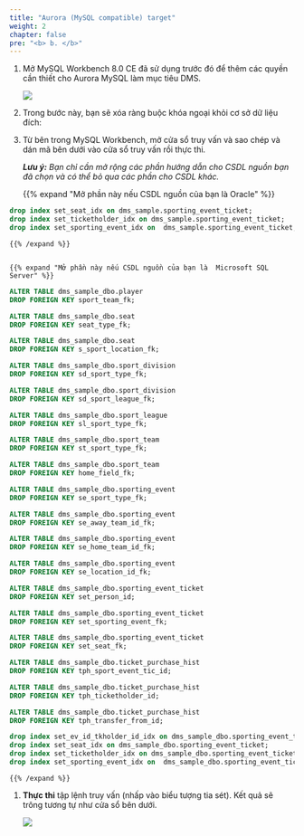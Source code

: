 ```yaml
---
title: "Aurora (MySQL compatible) target"
weight: 2
chapter: false
pre: "<b> b. </b>"
---
```


1. Mở MySQL Workbench 8.0 CE đã sử dụng trước đó để thêm các quyền cần thiết cho Aurora MySQL làm mục tiêu DMS.

    ![](/images/3/2/1/b/0001.png?width=80pc)

1. Trong bước này, bạn sẽ xóa ràng buộc khóa ngoại khỏi cơ sở dữ liệu đích:

1. Từ bên trong MySQL Workbench, mở cửa sổ truy vấn và sao chép và dán mã bên dưới vào cửa sổ truy vấn rồi thực thi.

    _**Lưu ý:** Bạn chỉ cần mở rộng các phần hướng dẫn cho CSDL nguồn bạn đã chọn và có thể bỏ qua các phần cho CSDL khác._

    {{% expand "Mở phần này nếu CSDL nguồn của bạn là Oracle" %}}
```sql
drop index set_seat_idx on dms_sample.sporting_event_ticket;
drop index set_ticketholder_idx on dms_sample.sporting_event_ticket;
drop index set_sporting_event_idx on  dms_sample.sporting_event_ticket;
```
    {{% /expand %}}


    {{% expand "Mở phần này nếu CSDL nguồn của bạn là  Microsoft SQL Server" %}}
```sql
ALTER TABLE dms_sample_dbo.player
DROP FOREIGN KEY sport_team_fk;

ALTER TABLE dms_sample_dbo.seat
DROP FOREIGN KEY seat_type_fk;

ALTER TABLE dms_sample_dbo.seat
DROP FOREIGN KEY s_sport_location_fk;

ALTER TABLE dms_sample_dbo.sport_division
DROP FOREIGN KEY sd_sport_type_fk;

ALTER TABLE dms_sample_dbo.sport_division 
DROP FOREIGN KEY sd_sport_league_fk;

ALTER TABLE dms_sample_dbo.sport_league
DROP FOREIGN KEY sl_sport_type_fk;

ALTER TABLE dms_sample_dbo.sport_team 
DROP FOREIGN KEY st_sport_type_fk;

ALTER TABLE dms_sample_dbo.sport_team 
DROP FOREIGN KEY home_field_fk;

ALTER TABLE dms_sample_dbo.sporting_event
DROP FOREIGN KEY se_sport_type_fk;

ALTER TABLE dms_sample_dbo.sporting_event 
DROP FOREIGN KEY se_away_team_id_fk;

ALTER TABLE dms_sample_dbo.sporting_event 
DROP FOREIGN KEY se_home_team_id_fk;

ALTER TABLE dms_sample_dbo.sporting_event
DROP FOREIGN KEY se_location_id_fk;

ALTER TABLE dms_sample_dbo.sporting_event_ticket
DROP FOREIGN KEY set_person_id;

ALTER TABLE dms_sample_dbo.sporting_event_ticket
DROP FOREIGN KEY set_sporting_event_fk;

ALTER TABLE dms_sample_dbo.sporting_event_ticket
DROP FOREIGN KEY set_seat_fk;

ALTER TABLE dms_sample_dbo.ticket_purchase_hist 
DROP FOREIGN KEY tph_sport_event_tic_id;

ALTER TABLE dms_sample_dbo.ticket_purchase_hist 
DROP FOREIGN KEY tph_ticketholder_id;

ALTER TABLE dms_sample_dbo.ticket_purchase_hist 
DROP FOREIGN KEY tph_transfer_from_id;

drop index set_ev_id_tkholder_id_idx on dms_sample_dbo.sporting_event_ticket;
drop index set_seat_idx on dms_sample_dbo.sporting_event_ticket;
drop index set_ticketholder_idx on dms_sample_dbo.sporting_event_ticket;
drop index set_sporting_event_idx on  dms_sample_dbo.sporting_event_ticket;
```
    {{% /expand %}}

1. **Thực thi** tập lệnh truy vấn (nhấp vào biểu tượng tia sét). Kết quả sẽ trông tương tự như cửa sổ bên dưới.

    ![](/images/3/2/1/b/0002.png?width=80pc)
